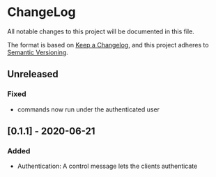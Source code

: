 # ChangeLog

All notable changes to this project will be documented in this file.

The format is based on [Keep a Changelog](https://keepachangelog.com/en/1.0.0/),
and this project adheres to [Semantic Versioning](https://semver.org/spec/v2.0.0.html).

## Unreleased

### Fixed

- commands now run under the authenticated user

## [0.1.1] - 2020-06-21
### Added

- Authentication: A control message lets the clients authenticate
